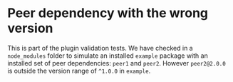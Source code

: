 # Peer dependency with the wrong version

This is part of the plugin validation tests. We have checked in a `node_modules` folder to simulate an installed `example` package with an installed set of peer dependencies: `peer1` and `peer2`. However `peer2@2.0.0` is outside the version range of `^1.0.0` in `example`.
